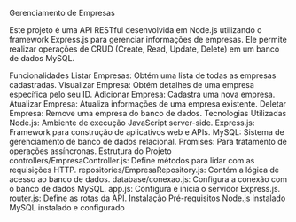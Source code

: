 Gerenciamento de Empresas

Este projeto é uma API RESTful desenvolvida em Node.js utilizando o framework Express.js para gerenciar informações de empresas. Ele permite realizar operações de CRUD (Create, Read, Update, Delete) em um banco de dados MySQL.

Funcionalidades
Listar Empresas: Obtém uma lista de todas as empresas cadastradas.
Visualizar Empresa: Obtém detalhes de uma empresa específica pelo seu ID.
Adicionar Empresa: Cadastra uma nova empresa.
Atualizar Empresa: Atualiza informações de uma empresa existente.
Deletar Empresa: Remove uma empresa do banco de dados.
Tecnologias Utilizadas
Node.js: Ambiente de execução JavaScript server-side.
Express.js: Framework para construção de aplicativos web e APIs.
MySQL: Sistema de gerenciamento de banco de dados relacional.
Promises: Para tratamento de operações assíncronas.
Estrutura do Projeto
controllers/EmpresaController.js: Define métodos para lidar com as requisições HTTP.
repositories/EmpresaRepository.js: Contém a lógica de acesso ao banco de dados.
database/conexao.js: Configura a conexão com o banco de dados MySQL.
app.js: Configura e inicia o servidor Express.js.
router.js: Define as rotas da API.
Instalação
Pré-requisitos
Node.js instalado
MySQL instalado e configurado

